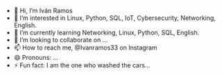 - 👋 Hi, I’m Iván Ramos
- 👀 I’m interested in Linux, Python, SQL, IoT, Cybersecurity, Networking, English.
- 🌱 I’m currently learning Networking, Linux, Python, SQL, English.
- 💞️ I’m looking to collaborate on ...
- 📫 How to reach me, @Ivanramos33 on Instagram 
- 😄 Pronouns: ...
- ⚡ Fun fact: I am the one who washed the cars...

<!---
Theonewhowashedthecars/Theonewhowashedthecars is a ✨ special ✨ repository because its `README.md` (this file) appears on your GitHub profile.
You can click the Preview link to take a look at your changes.
--->
